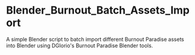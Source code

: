 # Blender_Burnout_Batch_Assets_Import
A simple Blender script to batch import different Burnout Paradise assets into Blender using DGIorio's Burnout Paradise Blender tools.
